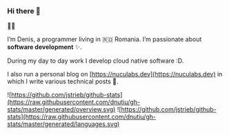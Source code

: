 ### Hi there 👋

🧑‍💻

I’m Denis, a programmer living in 🇷🇴 Romania. I’m passionate about **software development** ✨.

During my day to day work I develop cloud native software :D.

I also run a personal blog on [https://nuculabs.dev](https://nuculabs.dev) in which I write various technical posts 💬.

![https://github.com/jstrieb/github-stats](https://raw.githubusercontent.com/dnutiu/gh-stats/master/generated/overview.svg)
![https://github.com/jstrieb/github-stats](https://raw.githubusercontent.com/dnutiu/gh-stats/master/generated/languages.svg)

<!--
**dnutiu/dnutiu** is a ✨ _special_ ✨ repository because its `README.md` (this file) appears on your GitHub profile.

Here are some ideas to get you started:

- 🔭 I’m currently working on ...
- 🌱 I’m currently learning ...
- 👯 I’m looking to collaborate on ...
- 🤔 I’m looking for help with ...
- 💬 Ask me about ...
- 📫 How to reach me: ...
- 😄 Pronouns: ...
- ⚡ Fun fact: ...
-->
